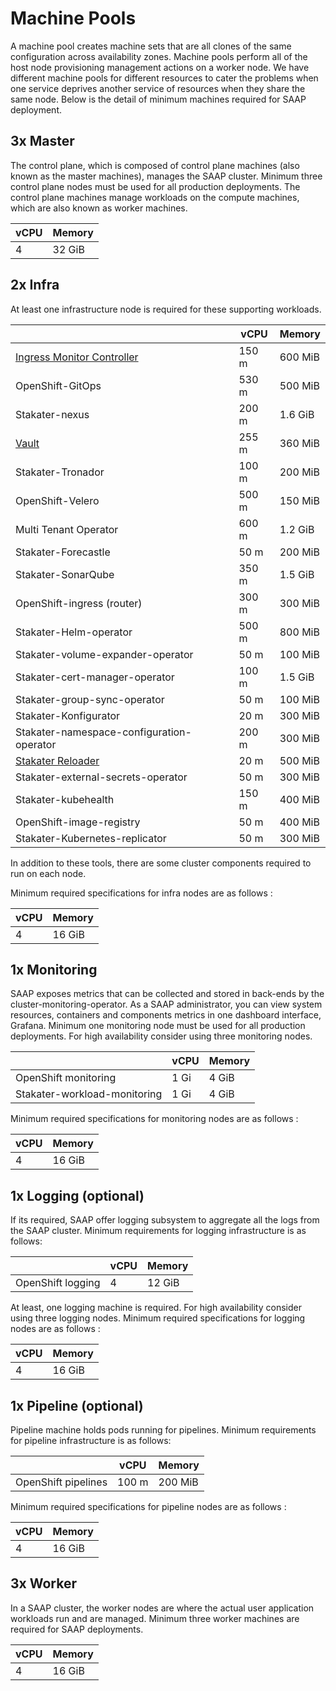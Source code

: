 # Machine Pools

A machine pool creates machine sets that are all clones of the same configuration across availability zones. Machine pools perform all of the host node provisioning management actions on a worker node. We have different machine pools for different resources to cater the problems when one service deprives another service of resources when they share the same node. Below is the detail of minimum machines required for SAAP deployment.

## 3x Master

The control plane, which is composed of control plane machines (also known as the master machines), manages the SAAP cluster. Minimum three control plane nodes must be used for all production deployments. The control plane machines manage workloads on the compute machines, which are also known as worker machines.

| vCPU | Memory |
|---|---|
| 4  | 32 GiB  |

## 2x Infra

At least one infrastructure node is required for these supporting workloads.

|  | vCPU | Memory |
|---|---|---|
| [Ingress Monitor Controller](https://github.com/stakater/IngressMonitorController)  | 150 m  | 600 MiB  |
| OpenShift-GitOps  | 530 m  | 500 MiB  |
| Stakater-nexus  | 200 m  | 1.6 GiB  |
| [Vault](https://github.com/hashicorp/vault)  | 255 m  | 360 MiB  |
|  Stakater-Tronador  | 100 m  | 200 MiB  |
|  OpenShift-Velero  | 500 m  | 150 MiB  |
|  Multi Tenant Operator  | 600 m  | 1.2 GiB  |
|  Stakater-Forecastle  | 50 m  | 200 MiB  |
|  Stakater-SonarQube  | 350 m  | 1.5 GiB  |
| OpenShift-ingress (router)  | 300 m  |  300 MiB  |
| Stakater-Helm-operator | 500 m  | 800 MiB  |
| Stakater-volume-expander-operator  | 50 m  | 100 MiB  |
| Stakater-cert-manager-operator  | 100 m  | 1.5 GiB  |
|  Stakater-group-sync-operator  | 50 m  | 100 MiB  |
|  Stakater-Konfigurator | 20 m  | 300 MiB  |
|  Stakater-namespace-configuration-operator | 200 m  | 300 MiB  |
|  [Stakater Reloader](https://github.com/stakater/Reloader) | 20 m  | 500 MiB  |
|  Stakater-external-secrets-operator | 50 m  | 300 MiB  |
|  Stakater-kubehealth | 150 m  | 400 MiB  |
|  OpenShift-image-registry | 50 m  | 400 MiB  |
|  Stakater-Kubernetes-replicator | 50 m  | 300 MiB  |

In addition to these tools, there are some cluster components required to run on each node.

Minimum required specifications for infra nodes are as follows :

| vCPU | Memory |
|---|---|
| 4  | 16 GiB  |

## 1x Monitoring

SAAP exposes metrics that can be collected and stored in back-ends by the cluster-monitoring-operator. As a SAAP administrator, you can view system resources, containers and components metrics in one dashboard interface, Grafana. Minimum one monitoring node must be used for all production deployments. For high availability consider using three monitoring nodes.

|  | vCPU | Memory |
|---|---|---|
| OpenShift monitoring | 1 Gi   | 4 GiB  |
| Stakater-workload-monitoring | 1 Gi  | 4 GiB  |

Minimum required specifications for monitoring nodes are as follows :

| vCPU | Memory |
|---|---|
| 4 | 16 GiB  |

## 1x Logging (optional)

If its required, SAAP offer logging subsystem to aggregate all the logs from the SAAP cluster. Minimum requirements for logging infrastructure is as follows: 

|  | vCPU | Memory |
|---|---|---|
| OpenShift logging | 4  | 12 GiB  |

At least, one logging machine is required. For high availability consider using three logging nodes. Minimum required specifications for logging nodes are as follows :

| vCPU | Memory |
|---|---|
| 4  | 16 GiB  |
## 1x Pipeline (optional)

Pipeline machine holds pods running for pipelines. Minimum requirements for pipeline infrastructure is as follows: 

|  | vCPU | Memory |
|---|---|---|
| OpenShift pipelines | 100 m  | 200 MiB  |

Minimum required specifications for pipeline nodes are as follows :

| vCPU | Memory |
|---|---|
| 4  | 16 GiB  |

## 3x Worker

In a SAAP cluster, the worker nodes are where the actual user application workloads run and are managed. Minimum three worker machines are required for SAAP deployments.

| vCPU | Memory |
|---|---|
| 4  | 16 GiB  |
